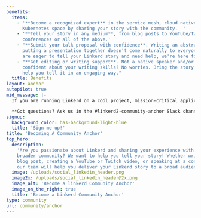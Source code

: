 ```yaml
---
benefits:
  items:
    - '**Become a recognized expert** in the service mesh, cloud native, and
      Kubernetes space by sharing your story with the community.  '
    - '**Tell your story in any medium**, from blog posts to YouTube/Twitch to
      conferences or all of the above.'
    - "**Submit your talk proposal with confidence**. Writing an abstract or
      putting a presentation together doesn't come naturally to everyone. If you
      are eager to tell your Linkerd story and need help, we're here for you."
    - "**Get editing or writing support**. Not a native speaker and/or not
      confident about your writing skills? No worries. Bring the story and we'll
      help you tell it in an engaging way."
  title: Benefits
layout: anchor
autopilot: true
mid_message: |-
  If you are running Linkerd on a cool project, mission-critical application, or an interesting or complex use case — we’d love to hear from you.

  **Got questions? Ask us in the #linkerd2-community-anchor Slack channel.**
signup:
  background_color: has-background-light-blue
  title: 'Sign me up!'
title: 'Becoming A Community Anchor'
top_hero:
  description:
    'Are you passionate about Linkerd and sharing your experience with the
    broader community? We want to help you tell your story! Whether writing a
    blog post, creating a YouTube or Twitch video, or speaking at a conference,
    our team will help you deliver your Linkerd story to a broad audience.'
  image: /uploads/social_linkedin_header.png
  image2x: /uploads/social_linkedin_header@2x.png
  image_alt: 'Become a linkerd Community Anchor'
  image_on_the_right: true
  title: 'Become a Linkerd Community Anchor'
type: community
url: community/anchor
---
```

